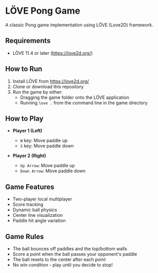# LÖVE Pong Game

A classic Pong game implementation using LÖVE (Love2D) framework.

## Requirements

- LÖVE 11.4 or later (https://love2d.org/)

## How to Run

1. Install LÖVE from https://love2d.org/
2. Clone or download this repository
3. Run the game by either:
   - Dragging the game folder onto the LÖVE application
   - Running `love .` from the command line in the game directory

## How to Play

- **Player 1 (Left)**
  - `W` key: Move paddle up
  - `S` key: Move paddle down

- **Player 2 (Right)**
  - `Up Arrow`: Move paddle up
  - `Down Arrow`: Move paddle down

## Game Features

- Two-player local multiplayer
- Score tracking
- Dynamic ball physics
- Center line visualization
- Paddle hit angle variation

## Game Rules

- The ball bounces off paddles and the top/bottom walls
- Score a point when the ball passes your opponent's paddle
- The ball resets to the center after each point
- No win condition - play until you decide to stop!